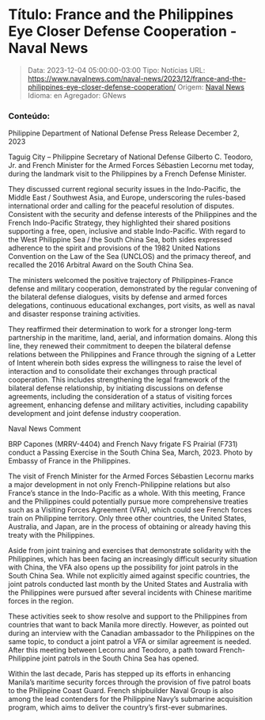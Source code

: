 # Título: France and the Philippines Eye Closer Defense Cooperation - Naval News

>Data: 2023-12-04 05:00:00-03:00
>Tipo: Notícias
>URL: https://www.navalnews.com/naval-news/2023/12/france-and-the-philippines-eye-closer-defense-cooperation/
>Origem: [Naval News](https://www.navalnews.com)
>Idioma: en
>Agregador: GNews

### Conteúdo:

Philippine Department of National Defense Press Release December 2, 2023

Taguig City – Philippine Secretary of National Defense Gilberto C. Teodoro, Jr. and French Minister for the Armed Forces Sébastien Lecornu met today, during the landmark visit to the Philippines by a French Defense Minister.

They discussed current regional security issues in the Indo-Pacific, the Middle East / Southwest Asia, and Europe, underscoring the rules-based international order and calling for the peaceful resolution of disputes. Consistent with the security and defense interests of the Philippines and the French Indo-Pacific Strategy, they highlighted their shared positions supporting a free, open, inclusive and stable Indo-Pacific. With regard to the West Philippine Sea / the South China Sea, both sides expressed adherence to the spirit and provisions of the 1982 United Nations Convention on the Law of the Sea (UNCLOS) and the primacy thereof, and recalled the 2016 Arbitral Award on the South China Sea.

The ministers welcomed the positive trajectory of Philippines-France defense and military cooperation, demonstrated by the regular convening of the bilateral defense dialogues, visits by defense and armed forces delegations, continuous educational exchanges, port visits, as well as naval and disaster response training activities.

They reaffirmed their determination to work for a stronger long-term partnership in the maritime, land, aerial, and information domains. Along this line, they renewed their commitment to deepen the bilateral defense relations between the Philippines and France through the signing of a Letter of Intent wherein both sides express the willingness to raise the level of interaction and to consolidate their exchanges through practical cooperation. This includes strengthening the legal framework of the bilateral defense relationship, by initiating discussions on defense agreements, including the consideration of a status of visiting forces agreement, enhancing defense and military activities, including capability development and joint defense industry cooperation.

Naval News Comment

BRP Capones (MRRV-4404) and French Navy frigate FS Prairial (F731) conduct a Passing Exercise in the South China Sea, March, 2023. Photo by Embassy of France in the Philippines.

The visit of French Minister for the Armed Forces Sébastien Lecornu marks a major development in not only French-Philippine relations but also France’s stance in the Indo-Pacific as a whole. With this meeting, France and the Philippines could potentially pursue more comprehensive treaties such as a Visiting Forces Agreement (VFA), which could see French forces train on Philippine territory. Only three other countries, the United States, Australia, and Japan, are in the process of obtaining or already having this treaty with the Philippines.

Aside from joint training and exercises that demonstrate solidarity with the Philippines, which has been facing an increasingly difficult security situation with China, the VFA also opens up the possibility for joint patrols in the South China Sea. While not explicitly aimed against specific countries, the joint patrols conducted last month by the United States and Australia with the Philippines were pursued after several incidents with Chinese maritime forces in the region.

These activities seek to show resolve and support to the Philippines from countries that want to back Manila more directly. However, as pointed out during an interview with the Canadian ambassador to the Philippines on the same topic, to conduct a joint patrol a VFA or similar agreement is needed. After this meeting between Lecornu and Teodoro, a path toward French-Philippine joint patrols in the South China Sea has opened.

Within the last decade, Paris has stepped up its efforts in enhancing Manila’s maritime security forces through the provision of five patrol boats to the Philippine Coast Guard. French shipbuilder Naval Group is also among the lead contenders for the Philippine Navy’s submarine acquisition program, which aims to deliver the country’s first-ever submarines.
